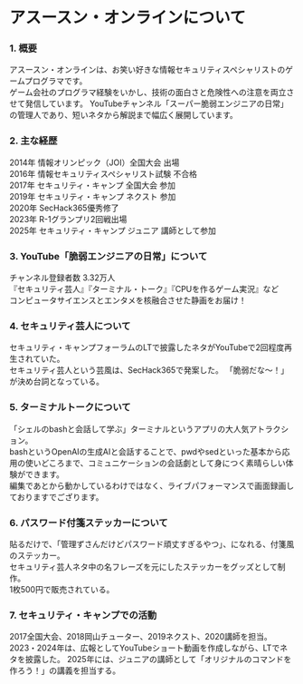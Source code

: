 # アスースン・オンラインについて

### 1. 概要
アスースン・オンラインは、お笑い好きな情報セキュリティスペシャリストのゲームプログラマです。  
ゲーム会社のプログラマ経験をいかし、技術の面白さと危険性への注意を両立させて発信しています。
YouTubeチャンネル「スーパー脆弱エンジニアの日常」の管理人であり、短いネタから解説まで幅広く展開しています。  

### 2. 主な経歴
2014年 情報オリンピック（JOI）全国大会 出場  
2016年 情報セキュリティスペシャリスト試験 不合格  
2017年 セキュリティ・キャンプ 全国大会 参加  
2019年 セキュリティ・キャンプ ネクスト 参加  
2020年 SecHack365優秀修了  
2023年 R-1グランプリ2回戦出場  
2025年 セキュリティ・キャンプ ジュニア 講師として参加  

### 3. YouTube「脆弱エンジニアの日常」について
チャンネル登録者数 3.32万人  
『セキュリティ芸人』『ターミナル・トーク』『CPUを作るゲーム実況』など  
コンピュータサイエンスとエンタメを核融合させた静画をお届け！  

### 4. セキュリティ芸人について
セキュリティ・キャンプフォーラムのLTで披露したネタがYouTubeで2回程度再生されていた。  
セキュリティ芸人という芸風は、SecHack365で発案した。 
「脆弱だな〜！」が決め台詞となっている。  


### 5. ターミナルトークについて
「シェルのbashと会話して学ぶ」ターミナルというアプリの大人気アトラクション。  
bashというOpenAIの生成AIと会話することで、pwdやsedといった基本から応用の使いどころまで、コミュニケーションの会話劇として身につく素晴らしい体験ができます。  
編集であとから動かしているわけではなく、ライブパフォーマンスで画面録画しておりますでござります。

### 6. パスワード付箋ステッカーについて
貼るだけで、「管理ずさんだけどパスワード頑丈すぎるやつ」、になれる、付箋風のステッカー。  
セキュリティ芸人ネタ中の名フレーズを元にしたステッカーをグッズとして制作。  
1枚500円で販売されている。  

### 7. セキュリティ・キャンプでの活動
2017全国大会、2018岡山チューター、2019ネクスト、2020講師を担当。  
2023・2024年は、広報としてYouTubeショート動画を作成しながら、LTでネタを披露した。 
2025年には、ジュニアの講師として「オリジナルのコマンドを作ろう！」の講義を担当する。  

